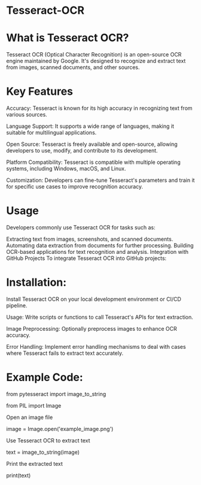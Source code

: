 # Tesseract-OCR
# What is Tesseract OCR?
Tesseract OCR (Optical Character Recognition) is an open-source OCR engine maintained by Google. It's designed to recognize and extract text from images, scanned documents, and other sources.

# Key Features
Accuracy: Tesseract is known for its high accuracy in recognizing text from various sources.

Language Support: It supports a wide range of languages, making it suitable for multilingual applications.

Open Source: Tesseract is freely available and open-source, allowing developers to use, modify, and contribute to its development.

Platform Compatibility: Tesseract is compatible with multiple operating systems, including Windows, macOS, and Linux.

Customization: Developers can fine-tune Tesseract's parameters and train it for specific use cases to improve recognition accuracy.

# Usage
Developers commonly use Tesseract OCR for tasks such as:

Extracting text from images, screenshots, and scanned documents.
Automating data extraction from documents for further processing.
Building OCR-based applications for text recognition and analysis.
Integration with GitHub Projects
To integrate Tesseract OCR into GitHub projects:

# Installation:
Install Tesseract OCR on your local development environment or CI/CD pipeline.

Usage: Write scripts or functions to call Tesseract's APIs for text extraction.

Image Preprocessing: Optionally preprocess images to enhance OCR accuracy.

Error Handling: Implement error handling mechanisms to deal with cases where Tesseract fails to extract text accurately.

# Example Code:

from pytesseract import image_to_string

from PIL import Image

Open an image file
 
image = Image.open('example_image.png')

Use Tesseract OCR to extract text

text = image_to_string(image)

Print the extracted text

print(text)



